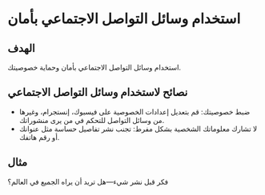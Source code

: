 # استخدام وسائل التواصل الاجتماعي بأمان

## الهدف
استخدام وسائل التواصل الاجتماعي بأمان وحماية خصوصيتك.

## نصائح لاستخدام وسائل التواصل الاجتماعي
- ضبط خصوصيتك: قم بتعديل إعدادات الخصوصية على فيسبوك، إنستجرام، وغيرها من وسائل التواصل للتحكم في من يرى منشوراتك.
- لا تشارك معلوماتك الشخصية بشكل مفرط: تجنب نشر تفاصيل حساسة مثل عنوانك أو رقم هاتفك.

## مثال
فكر قبل نشر شيء—هل تريد أن يراه الجميع في العالم؟
